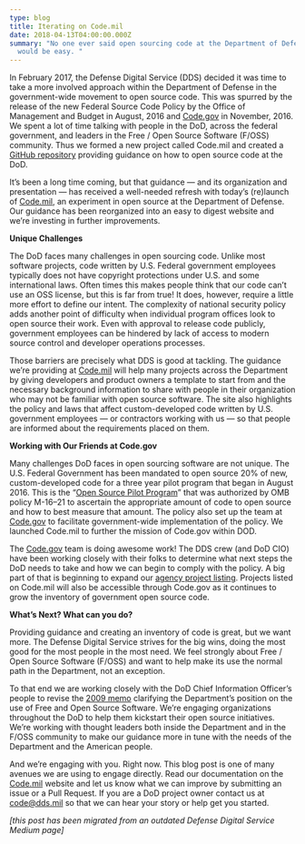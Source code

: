 ```yaml
---
type: blog
title: Iterating on Code.mil
date: 2018-04-13T04:00:00.000Z
summary: "No one ever said open sourcing code at the Department of Defense (DoD)
  would be easy. "
---
```


In February 2017, the Defense Digital Service (DDS) decided it was time to take a more involved approach within the Department of Defense in the government-wide movement to open source code. This was spurred by the release of the new Federal Source Code Policy by the Office of Management and Budget in August, 2016 and [Code.gov](https://www.code.gov/) in November, 2016. We spent a lot of time talking with people in the DoD, across the federal government, and leaders in the Free / Open Source Software (F/OSS) community. Thus we formed a new project called Code.mil and created a [GitHub repository](https://github.com/Code-dot-mil/code.mil) providing guidance on how to open source code at the DoD.

It’s been a long time coming, but that guidance — and its organization and presentation — has received a well-needed refresh with today’s (re)launch of [Code.mil](https://code.mil/), an experiment in open source at the Department of Defense. Our guidance has been reorganized into an easy to digest website and we’re investing in further improvements.

**Unique Challenges**

The DoD faces many challenges in open sourcing code. Unlike most software projects, code written by U.S. Federal government employees typically does not have copyright protections under U.S. and some international laws. Often times this makes people think that our code can’t use an OSS license, but this is far from true! It does, however, require a little more effort to define our intent. The complexity of national security policy adds another point of difficulty when individual program offices look to open source their work. Even with approval to release code publicly, government employees can be hindered by lack of access to modern source control and developer operations processes.

Those barriers are precisely what DDS is good at tackling. The guidance we’re providing at [Code.mil](https://code.mil/) will help many projects across the Department by giving developers and product owners a template to start from and the necessary background information to share with people in their organization who may not be familiar with open source software. The site also highlights the policy and laws that affect custom-developed code written by U.S. government employees — or contractors working with us — so that people are informed about the requirements placed on them.

**Working with Our Friends at Code.gov**

Many challenges DoD faces in open sourcing software are not unique. The U.S. Federal Government has been mandated to open source 20% of new, custom-developed code for a three year pilot program that began in August 2016. This is the “[Open Source Pilot Program](https://www.code.gov/#/policy-guide/docs/open-source/introduction)” that was authorized by OMB policy M-16–21 to ascertain the appropriate amount of code to open source and how to best measure that amount. The policy also set up the team at [Code.gov](https://www.code.gov/) to facilitate government-wide implementation of the policy. We launched Code.mil to further the mission of Code.gov within DOD.

The [Code.gov](https://www.code.gov/) team is doing awesome work! The DDS crew (and DoD CIO) have been working closely with their folks to determine what next steps the DoD needs to take and how we can begin to comply with the policy. A big part of that is beginning to expand our [agency project listing](https://code.gov/#/explore-code/agencies/). Projects listed on Code.mil will also be accessible through Code.gov as it continues to grow the inventory of government open source code.

**What’s Next? What can you do?**

Providing guidance and creating an inventory of code is great, but we want more. The Defense Digital Service strives for the big wins, doing the most good for the most people in the most need. We feel strongly about Free / Open Source Software (F/OSS) and want to help make its use the normal path in the Department, not an exception.

To that end we are working closely with the DoD Chief Information Officer’s people to revise the [2009 memo](https://dodcio.defense.gov/Portals/0/Documents/FOSS/2009OSS.pdf) clarifying the Department’s position on the use of Free and Open Source Software. We’re engaging organizations throughout the DoD to help them kickstart their open source initiatives. We’re working with thought leaders both inside the Department and in the F/OSS community to make our guidance more in tune with the needs of the Department and the American people.

And we’re engaging with you. Right now. This blog post is one of many avenues we are using to engage directly. Read our documentation on the [Code.mil](https://code.mil/) website and let us know what we can improve by submitting an issue or a Pull Request. If you are a DoD project owner contact us at code@dds.mil so that we can hear your story or help get you started.

_\[this post has been migrated from an outdated Defense Digital Service Medium page]_
